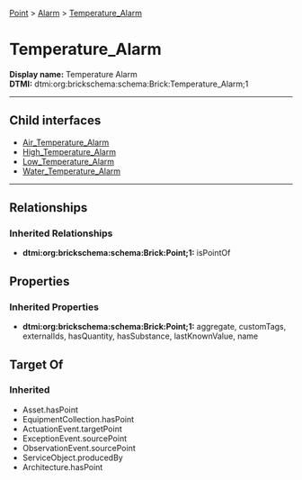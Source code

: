[Point](../../Point.md) > [Alarm](../Alarm.md) > [Temperature_Alarm](.)
# Temperature_Alarm

**Display name:** Temperature Alarm<br />
**DTMI:** dtmi:org:brickschema:schema:Brick:Temperature_Alarm;1

---


## Child interfaces
* [Air_Temperature_Alarm](Air_Temperature_Alarm/Air_Temperature_Alarm.md)
* [High_Temperature_Alarm](High_Temperature_Alarm/High_Temperature_Alarm.md)
* [Low_Temperature_Alarm](Low_Temperature_Alarm/Low_Temperature_Alarm.md)
* [Water_Temperature_Alarm](../Water_Alarm/Water_Temperature_Alarm/Water_Temperature_Alarm.md)

---
## Relationships
### Inherited Relationships
* **dtmi:org:brickschema:schema:Brick:Point;1:** isPointOf
## Properties
### Inherited Properties
* **dtmi:org:brickschema:schema:Brick:Point;1:** aggregate, customTags, externalIds, hasQuantity, hasSubstance, lastKnownValue, name
## Target Of
### Inherited
* Asset.hasPoint
* EquipmentCollection.hasPoint
* ActuationEvent.targetPoint
* ExceptionEvent.sourcePoint
* ObservationEvent.sourcePoint
* ServiceObject.producedBy
* Architecture.hasPoint
